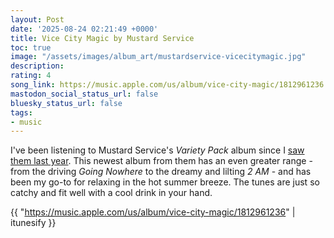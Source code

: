 ```yaml
---
layout: Post
date: '2025-08-24 02:21:49 +0000'
title: Vice City Magic by Mustard Service
toc: true
image: "/assets/images/album_art/mustardservice-vicecitymagic.jpg"
description:
rating: 4
song_link: https://music.apple.com/us/album/vice-city-magic/1812961236
mastodon_social_status_url: false
bluesky_status_url: false
tags:
- music
---
```



I've been listening to Mustard Service's _Variety Pack_ album since I [saw them last year](https://www.joshbeckman.org/blog/attending/bombay-bicycle-club-and-mustard-series-at-metro). This newest album from them has an even greater range - from the driving _Going Nowhere_ to the dreamy and lilting _2 AM_ - and has been my go-to for relaxing in the hot summer breeze. The tunes are just so catchy and fit well with a cool drink in your hand.

{{ "https://music.apple.com/us/album/vice-city-magic/1812961236" | itunesify }}
